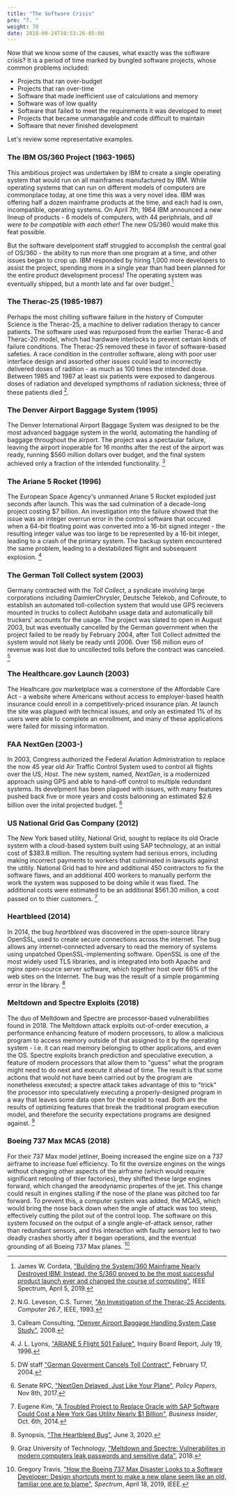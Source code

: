 ```yaml
---
title: "The Software Crisis"
pre: "7. "
weight: 70
date: 2018-08-24T10:53:26-05:00
---
```


Now that we know some of the causes, what exactly was the software crisis? It is a period of time marked by bungled software projects, whose common problems included:

* Projects that ran over-budget
* Projects that ran over-time 
* Software that made inefficient use of calculations and memory
* Software was of low quality
* Software that failed to meet the requirements it was developed to meet
* Projects that became unmanagable and code difficult to maintain
* Software that never finished development

Let's review some representative examples.

### The IBM OS/360 Project (1963-1965)
This ambitious project was undertaken by IBM to create a single operating system that would run on all mainframes manufactured by IBM. While operating systems that can run on different models of computers are commonplace today, at one time this was a very novel idea. IBM was offering half a dozen mainframe products at the time, and each had is own, incompatible, operating systems.  On April 7th, 1964 IBM announced a new lineup of products - 6 models of computers, with 44 periphrials, and _all were to be compatible with each other!_  The new OS/360 would make this feat possible.  

But the software develpoment staff struggled to accomplish the central goal of OS/360 - the ability to run more than one program at a time, and other issues began to crop up.  IBM responded by hiring 1,000 more developers to assist the project, spending more in a single year than had been planned for the entire product development process!  The operating system was eventually shipped, but a month late and far over budget.[^cortada2019]

[^cortada2019]: James W. Cordata, ["Building the System/360 Mainframe Nearly Destroyed IBM: Instead, the S/360 proved to be the most successful product launch ever and changed the course of computing"](https://spectrum.ieee.org/tech-history/silicon-revolution/building-the-system360-mainframe-nearly-destroyed-ibm), IEEE Spectrum, April 5, 2019.

### The Therac-25 (1985-1987)
Perhaps the most chilling software failure in the history of Computer Science is the Therac-25, a machine to deliver radiation therapy to cancer patients.  The software used was repurposed from the earlier Therac-6 and Therac-20 model, which had hardware interlocks to prevent certain kinds of failure conditions.  The Therac-25 removed these in favor of software-based safeties.  A race condition in the controller software, along with poor user interface design and assorted other issues could lead to incorrectly delivered doses of radition - as much as 100 times the intended dose.  Between 1985 and 1987 at least six patients were exposed to dangerous doses of radiation and developed sympthoms of radiation sickness; three of these patients died [^LevesonTurner1993]. 

[^LevesonTurner1993]: N.G. Leveson, C.S. Turner, ["An Investigation of the Therac-25 Accidents](https://ieeexplore.ieee.org/document/274940), _Computer 26.7_, IEEE, 1993.

### The Denver Airport Baggage System (1995)
The Denver International Airport Baggage System was designed to be the most advanced baggage system in the world, automating the handling of baggage throughout the airport. The project was a spectaular failure, leaving the airport inoperable for 16 months after the rest of the airport was ready, running $560 million dollars over budget, and the final system achieved only a fraction of the intended functionality. [^calleam2008]

[^calleam2008]: Calleam Consulting, ["Denver Airport Baggage Handling System Case Study"](http://calleam.com/WTPF/wp-content/uploads/articles/DIABaggage.pdf), 2008.

### The Ariane 5 Rocket (1996)
The European Space Agency's unmanned Ariane 5 Rocket exploded just seconds after launch.  This was the sad culmination of a decade-long project costing $7 billion. An investigation into the failure showed that the issue was an integer overrun error in the control software that occured when a 64-bit floating point was converted into a 16-bit signed integer - the resulting integer value was too large to be represented by a 16-bit integer, leading to a crash of the primary system.  The backup system encountered the same problem, leading to a destabilized flight and subsequent explosion. [^Lions1996]

[^Lions1996]: J. L. Lyons, ["ARIANE 5 Flight 501 Failure"](http://www-users.math.umn.edu/~arnold//disasters/ariane5rep.html), Inquiry Board Report, July 19, 1996.

### The German Toll Collect system (2003)
Germany contracted with the _Toll Collect_, a syndicate involving large corporations including DaimlerChrysler, Deutsche Telekob, and Cofiroute, to establish an automated toll-collection system that would use GPS recievers mounted in trucks to collect Autobahn usage data and automatically bill truckers' accounts for the usage.  The project was slated to open in August 2003, but was eventually cancelled by the German government when the project failed to be ready by February 2004, after Toll Collect admitted the system would not likely be ready until 2006.  Over 156 million euro of revenue was lost due to uncollected tolls before the contract was canceled. [^dw2004]

[^dw2004]: DW staff ["German Goverment Cancels Toll Contract"](https://www.dw.com/en/german-government-cancels-toll-contract/a-1116772-0), February 17, 2004.

### The Healthcare.gov Launch (2003)
The Healhcare.gov marketplace was a cornerstone of the Affordable Care Act - a website where Americans without access to employer-based health insurance could enroll in a competitively-priced insurance plan. At launch the site was plagued with technical issues, and only an estimated 1% of its users were able to complete an enrollment, and many of these applications were failed for missing information.

### FAA NextGen (2003-)
In 2003, Congress authorized the Federal Aviation Administration to replace the now 45 year old Air Traffic Control System used to control all flights over the US, _Host_.  The new system, named, _NextGen_, is a modernized approach using GPS and able to hand-off control to multiple redundant systems.  Its develpment has been plagued with issues, with many features pushed back five or more years and costs balooning an estimated $2.6 billion over the inital projected budget. [^nextgen]

[^nextgen]: Senate RPC, ["NextGen Delayed, Just Like Your Plane"](https://www.rpc.senate.gov/policy-papers/nextgen-delayed-just-like-your-plane), _Policy Papers_, Nov 8th, 2017.

### US National Grid Gas Company (2012)
The New York based utility, National Grid, sought to replace its old Oracle system with a cloud-based system built using SAP technology, at an initial cost of $383.8 million. The resulting system had serious errors, including making incorrect payments to workers that culminated in lawsuits against the utitily. National Grid had to hire and additional 450 contractors to fix the software flaws, and an additional 400 workers to manually perform the work the system was supposed to be doing while it was fixed.  The additional costs were estimated to be an additional $561.30 million, a cost passed on to thier customers. [^bi]

[^bi]: Eugene Kim, ["A Troubled Project to Replace Oracle with SAP Software Could Cost a New York Gas Utility Nearly $1 Billion"](https://www.businessinsider.com/national-grid-sap-1-billion-upgrade-cost-2014-10), _Business Insider_, Oct. 6th, 2014.

### Heartbleed (2014)
In 2014, the bug _heartbleed_ was discovered in the open-source library OpenSSL, used to create secure connections across the internet. The bug allows any internet-connected adversary to read the memory of systems using unpatched OpenSSL-implementing software.  OpenSSL is one of the most widely used TLS libraries, and is integrated into both Apache and nginx open-source server software, which together host over 66% of the web sites on the Internet. The bug was the result of a simple progamming error in the library. [^heartbleed]

[^heartbleed]: Synopsis, ["The Heartbleed Bug"](https://heartbleed.com/), June 3, 2020.

### Meltdown and Spectre Exploits (2018)
The duo of Meltdown and Spectre are processor-based vulnerabilities found in 2018.  The Meltdown attack exploits out-of-order execution, a performance enhancing feature of modern processors, to allow a malicious program to access memory outside of that assigned to it by the operating system - i.e. it can read memory belonging to other applications, and even the OS.  Spectre exploits branch prediction and speculative execution, a feature of modern processors that allow them to "guess" what the program might need to do next and execute it ahead of time.  The result is that some actions that would not have been carried out by the program are nonetheless executed; a spectre attack takes advantage of this to "trick" the processor into speculatively executing a properly-designed program in a way that leaves some data open for the exploit to read. Both are the results of optimizing features that break the traditional program execution model, and therefore the security expectations programs are designed against. [^meltdown]

[^meltdown]: Graz University of Technology, ["Meltdown and Spectre: Vulnerabilites in modern computers leak passwords and sensitive data"](https://meltdownattack.com/), 2018.

### Boeing 737 Max MCAS (2018)
For their 737 Max model jetliner, Boeing increased the engine size on a 737 airframe to increase fuel efficiency.  To fit the oversize engines on the wings without changing other aspects of the airframe (which would require significant retooling of thier factories), they shifted these large engines forward, which changed the areodynamic propertes of the jet.  This change could result in engines stalling if the nose of the plane was pitched too far forward.  To prevent this, a computer system was added, the MCAS, which would bring the nose back down when the angle of attack was too steep, effectively cutting the pilot out of the control loop.  The software on this system focused on the output of a single angle-of-attack sensor, rather than redundant sensors, and this interaction with faulty sensors led to two deadly crashes shortly after it began operations, and the eventual grounding of all Boeing 737 Max planes. [^Travis2019]

[^Travis2019]: Gregory Travis, ["How the Boeing 737 Max Disaster Looks to a Software Developer: Design shortcuts ment to make a new plane seem like an old, familiar one are to blame"](https://spectrum.ieee.org/aerospace/aviation/how-the-boeing-737-max-disaster-looks-to-a-software-developer), _Spectrum_, April 18, 2019, IEEE.
